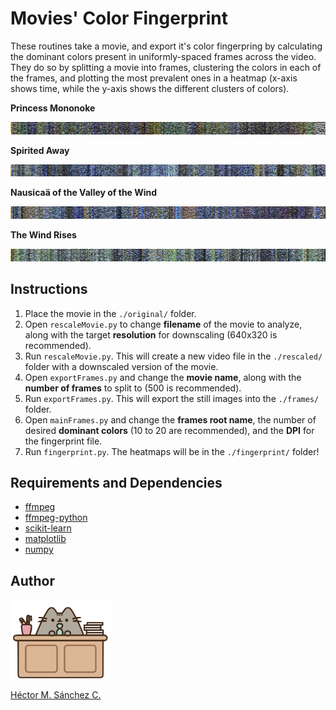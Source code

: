 #   Movies' Color Fingerprint

These routines take a movie, and export it's color fingerpring by calculating the dominant colors present in uniformly-spaced frames across the video. They do so by splitting a movie into frames, clustering the colors in each of the frames, and plotting the most prevalent ones in a heatmap (x-axis shows time, while the y-axis shows the different clusters of colors).


**Princess Mononoke**

<img src="./media/PrincessMononoke.jpg">

**Spirited Away**

<img src="./media/SpiritedAway.jpg">

**Nausicaä of the Valley of the Wind**

<img src="./media/Nausicaa.jpg">

**The Wind Rises**

<img src="./media/TheWindRises.jpg">


##  Instructions

1. Place the movie in the `./original/` folder.
2. Open `rescaleMovie.py` to change **filename** of the movie to analyze, along with the target **resolution** for downscaling (640x320 is recommended).
3. Run `rescaleMovie.py`. This will create a new video file in the `./rescaled/` folder with a downscaled version of the movie.
4. Open `exportFrames.py` and change the **movie name**, along with the **number of frames** to split to (500 is recommended).
5. Run `exportFrames.py`. This will export the still images into the  `./frames/` folder.
6. Open `mainFrames.py` and change the **frames root name**, the number of desired **dominant colors** (10 to 20 are recommended), and the **DPI** for the fingerprint file.
7. Run `fingerprint.py`. The heatmaps will be in the `./fingerprint/` folder!


##  Requirements and Dependencies

* [ffmpeg](https://ffmpeg.org/)
* [ffmpeg-python](https://pypi.org/project/ffmpeg-python/)
* [scikit-learn](https://scikit-learn.org/)
* [matplotlib](https://matplotlib.org/)
* [numpy](https://numpy.org/)

## Author

<img src="./media/pusheen.jpg" height="130px" align="middle"><br>

[Héctor M. Sánchez C.](https://chipdelmal.github.io/)
